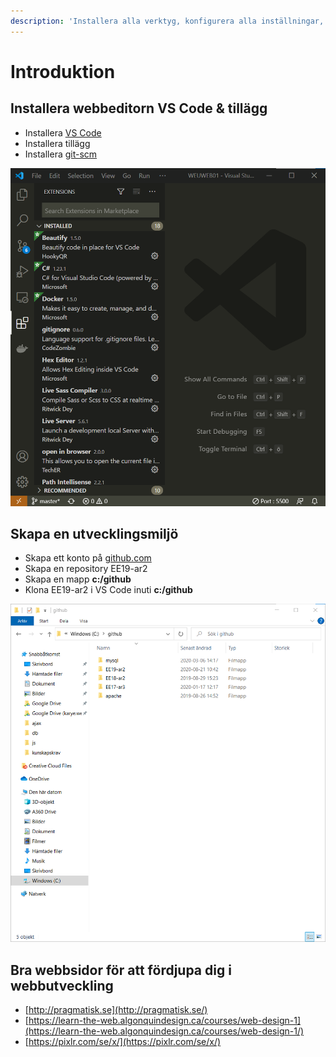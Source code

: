 ```yaml
---
description: 'Installera alla verktyg, konfigurera alla inställningar, skapar alla mappar'
---
```


# Introduktion

## Installera webbeditorn VS Code & tillägg

* Installera [VS Code](https://code.visualstudio.com/)
* Installera tillägg
* Installera [git-scm](https://git-scm.com/)

![](.gitbook/assets/image%20%2811%29.png)

## Skapa en utvecklingsmiljö

* Skapa ett konto på [github.com](https://github.com/)
* Skapa en repository EE19-ar2
* Skapa en mapp **c:/github**
* Klona EE19-ar2 i VS Code inuti **c:/github**

![Skapa c:/github](.gitbook/assets/image%20%2824%29.png)

## Bra webbsidor för att fördjupa dig i webbutveckling

* [http://pragmatisk.se](http://pragmatisk.se/)
* [https://learn-the-web.algonquindesign.ca/courses/web-design-1](https://learn-the-web.algonquindesign.ca/courses/web-design-1/)
* [https://pixlr.com/se/x/](https://pixlr.com/se/x/)

